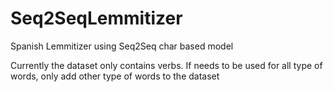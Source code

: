 # Seq2SeqLemmitizer
Spanish Lemmitizer using Seq2Seq char based model 

Currently the dataset only contains verbs. If needs to be used for all type of words, only add other type of words to the dataset
